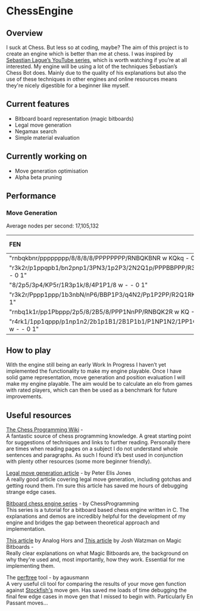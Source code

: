 # ChessEngine

## Overview

I suck at Chess. But less so at coding, maybe? The aim of this project is to create an engine which is better than me at chess. I was inspired by [Sebastian Lague’s YouTube series](https://www.youtube.com/watch?v=_vqlIPDR2TU&list=PLFt_AvWsXl0cvHyu32ajwh2qU1i6hl77c), which is worth watching if you’re at all interested. My engine will be using a lot of the techniques Sebastian’s Chess Bot does. Mainly due to the quality of his explanations but also the use of these techniques in other engines and online resources means they're nicely digestible for a beginner like myself.

## Current features

- Bitboard board representation (magic bitboards)
- Legal move generation
- Negamax search
- Simple material evaluation

## Currently working on

- Move generation optimisation
- Alpha beta pruning

## Performance

### Move Generation

Average nodes per second: 17,105,132

|FEN                                                                      |Depth|Time (ms)|Nodes      |NPS       |
|:------------------------------------------------------------------------|:---:|--------:|----------:|---------:|
|"rnbqkbnr/pppppppp/8/8/8/8/PPPPPPPP/RNBQKBNR w KQkq - 0 1"               |  6  |    8,450|119,060,324|14,089,979|
|"r3k2r/p1ppqpb1/bn2pnp1/3PN3/1p2P3/2N2Q1p/PPPBBPPP/R3K2R w KQkq - 0 1"   |  5  |   10,887|193,690,690|17,791,006|
|"8/2p5/3p4/KP5r/1R3p1k/8/4P1P1/8 w - - 0 1"                              |  7  |   11,526|178,633,661|15,498,322|
|"r3k2r/Pppp1ppp/1b3nbN/nP6/BBP1P3/q4N2/Pp1P2PP/R2Q1RK1 w kq - 0 1"       |  6  |   37,137|706,045,033|19,011,902|
|"rnbq1k1r/pp1Pbppp/2p5/8/2B5/8/PPP1NnPP/RNBQK2R w KQ - 1 8"              |  5  |    4,826| 89,941,194|18,636,799|
|"r4rk1/1pp1qppp/p1np1n2/2b1p1B1/2B1P1b1/P1NP1N2/1PP1QPPP/R4RK1 w - - 0 1"|  5  |    9,321|164,075,551|17,602,784|

## How to play

With the engine still being an early Work In Progress I haven’t yet implemented the functionality to make my engine playable. Once I have solid game representation, move generation and position evaluation I will make my engine playable. The aim would be to calculate an elo from games with rated players, which can then be used as a benchmark for future improvements.

## Useful resources

[The Chess Programming Wiki](https://www.chessprogramming.org/Main_Page) -  
A fantastic source of chess programming knowledge. A great starting point for suggestions of techniques and links to further reading. Personally there are times when reading pages on a subject I do not understand whole sentences and paragraphs. As such I found it’s best used in conjunction with plenty other resources (some more beginner friendly).

[Legal move generation article](https://peterellisjones.com/posts/generating-legal-chess-moves-efficiently/) - by Peter Elis Jones  
A really good article covering legal move generation, including gotchas and getting round them. I’m sure this article has saved me hours of debugging strange edge cases.

[Bitboard chess engine series](https://www.youtube.com/watch?v=QUNP-UjujBM&list=PLmN0neTso3Jxh8ZIylk74JpwfiWNI76Cs) - by ChessProgramming  
This series is a tutorial for a bitboard based chess engine written in C. The explanations and demos are incredibly helpful for the development of my engine and bridges the gap between theoretical approach and implementation.

[This article](https://analog-hors.github.io/site/magic-bitboards/) by Analog Hors and [This article](https://essays.jwatzman.org/essays/chess-move-generation-with-magic-bitboards.html) by Josh Watzman on Magic Bitboards -  
Really clear explanations on what Magic Bitboards are, the background on why they're used and, most importantly, how they work. Essential for me implementing them.

The [perftree](https://github.com/agausmann/perftree) tool - by agausmann  
A very useful cli tool for comparing the results of your move gen function against [Stockfish's](https://stockfishchess.org/) move gen. Has saved me loads of time debugging the final few edge cases in move gen that I missed to begin with. Particularly En Passant moves...  
